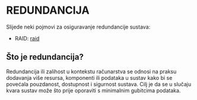 # REDUNDANCIJA

Slijede neki pojmovi za osiguravanje redundancije sustava:

- RAID: [raid](raid)

## Što je redundancija?

Redundancija ili zalihost u kontekstu računarstva se odnosi na praksu dodavanja više resursa, komponenti ili podataka u sustav kako bi se povećala pouzdanost, dostupnost i sigurnost sustava. Cilj je da se u slučaju kvara sustav može što prije oporaviti s minimalnim gubitcima podataka.
